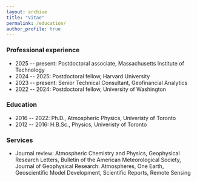 ```yaml
---
layout: archive
title: "Vitae"
permalink: /education/
author_profile: true
---
```


### Professional experience
* 2025 -- present: Postdoctoral associate, Massachusetts Institute of Technology
* 2024 -- 2025: Postdoctoral fellow, Harvard University
* 2023 -- present: Senior Technical Consultant, Geofinancial Analytics
* 2022 -- 2024: Postdoctoral fellow, University of Washington

### Education
* 2016 -- 2022: Ph.D., Atmospheric Physics, Univeristy of Toronto
* 2012 -- 2016: H.B.Sc., Physics, Univeristy of Toronto

### Services
* Journal review: Atmospheric Chemistry and Physics, Geophysical Research Letters, Bulletin of the American Meteorological Society, Journal of Geophysical Research: Atmospheres, One Earth, Geoscientific Model Development, Scientific Reports, Remote Sensing




